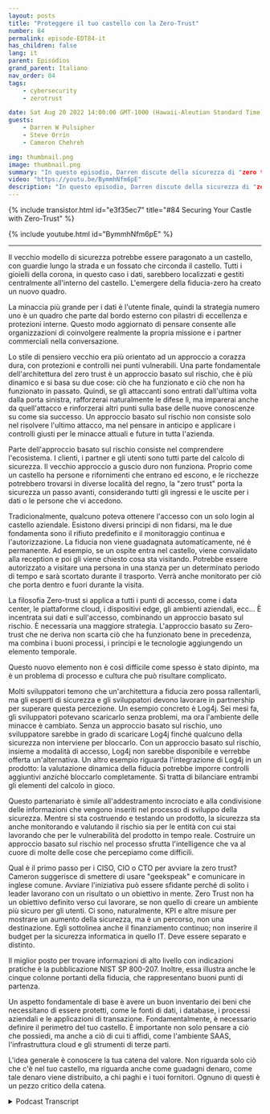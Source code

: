```yaml
---
layout: posts
title: "Proteggere il tuo castello con la Zero-Trust"
number: 84
permalink: episode-EDT84-it
has_children: false
lang: it
parent: Episódios
grand_parent: Italiano
nav_order: 84
tags:
    - cybersecurity
    - zerotrust

date: Sat Aug 20 2022 14:00:00 GMT-1000 (Hawaii-Aleutian Standard Time)
guests:
    - Darren W Pulsipher
    - Steve Orrin
    - Cameron Chehreh

img: thumbnail.png
image: thumbnail.png
summary: "In questo episodio, Darren discute della sicurezza di "zero trust" con Steve Orrin di Intel, CTO del settore pubblico, e Cameron Chehreh, VP-GM del settore pubblico."
video: "https://youtu.be/BymmhNfm6pE"
description: "In questo episodio, Darren discute della sicurezza di "zero trust" con Steve Orrin di Intel, CTO del settore pubblico, e Cameron Chehreh, VP-GM del settore pubblico."
---
```


<div>
{% include transistor.html id="e3f35ec7" title="#84 Securing Your Castle with Zero-Trust" %}

{% include youtube.html id="BymmhNfm6pE" %}
</div>

---

Il vecchio modello di sicurezza potrebbe essere paragonato a un castello, con guardie lungo la strada e un fossato che circonda il castello. Tutti i gioielli della corona, in questo caso i dati, sarebbero localizzati e gestiti centralmente all'interno del castello. L'emergere della fiducia-zero ha creato un nuovo quadro.

La minaccia più grande per i dati è l'utente finale, quindi la strategia numero uno è un quadro che parte dal bordo esterno con pilastri di eccellenza e protezioni interne. Questo modo aggiornato di pensare consente alle organizzazioni di coinvolgere realmente la propria missione e i partner commerciali nella conversazione.

Lo stile di pensiero vecchio era più orientato ad un approccio a corazza dura, con protezioni e controlli nei punti vulnerabili. Una parte fondamentale dell'architettura del zero trust è un approccio basato sul rischio, che è più dinamico e si basa su due cose: ciò che ha funzionato e ciò che non ha funzionato in passato. Quindi, se gli attaccanti sono entrati dall'ultima volta dalla porta sinistra, rafforzerai naturalmente le difese lì, ma imparerai anche da quell'attacco e rinforzerai altri punti sulla base delle nuove conoscenze su come sia successo. Un approccio basato sul rischio non consiste solo nel risolvere l'ultimo attacco, ma nel pensare in anticipo e applicare i controlli giusti per le minacce attuali e future in tutta l'azienda.

Parte dell'approccio basato sul rischio consiste nel comprendere l'ecosistema. I clienti, i partner e gli utenti sono tutti parte del calcolo di sicurezza. Il vecchio approccio a guscio duro non funziona. Proprio come un castello ha persone e rifornimenti che entrano ed escono, e le ricchezze potrebbero trovarsi in diverse località del regno, la "zero trust" porta la sicurezza un passo avanti, considerando tutti gli ingressi e le uscite per i dati o le persone che vi accedono.

Tradicionalmente, qualcuno poteva ottenere l'accesso con un solo login al castello aziendale. Esistono diversi principi di non fidarsi, ma le due fondamenta sono il rifiuto predefinito e il monitoraggio continua e l'autorizzazione. La fiducia non viene guadagnata automaticamente, né è permanente. Ad esempio, se un ospite entra nel castello, viene convalidato alla reception e poi gli viene chiesto cosa sta visitando. Potrebbe essere autorizzato a visitare una persona in una stanza per un determinato periodo di tempo e sarà scortato durante il trasporto. Verrà anche monitorato per ciò che porta dentro e fuori durante la visita.

La filosofia Zero-trust si applica a tutti i punti di accesso, come i data center, le piattaforme cloud, i dispositivi edge, gli ambienti aziendali, ecc... È incentrata sui dati e sull'accesso, combinando un approccio basato sul rischio. È necessaria una maggiore strategia. L'approccio basato su Zero-trust che ne deriva non scarta ciò che ha funzionato bene in precedenza, ma combina i buoni processi, i principi e le tecnologie aggiungendo un elemento temporale.

Questo nuovo elemento non è così difficile come spesso è stato dipinto, ma è un problema di processo e cultura che può risultare complicato.

Molti sviluppatori temono che un'architettura a fiducia zero possa rallentarli, ma gli esperti di sicurezza e gli sviluppatori devono lavorare in partnership per superare questa percezione. Un esempio concreto è Log4j. Sei mesi fa, gli sviluppatori potevano scaricarlo senza problemi, ma ora l'ambiente delle minacce è cambiato. Senza un approccio basato sul rischio, uno sviluppatore sarebbe in grado di scaricare Log4j finché qualcuno della sicurezza non interviene per bloccarlo. Con un approccio basato sul rischio, insieme a modalità di accesso, Log4j non sarebbe disponibile e verrebbe offerta un'alternativa. Un altro esempio riguarda l'integrazione di Log4j in un prodotto: la valutazione dinamica della fiducia potrebbe imporre controlli aggiuntivi anziché bloccarlo completamente. Si tratta di bilanciare entrambi gli elementi del calcolo in gioco.

Questo partenariato è simile all'addestramento incrociato e alla condivisione delle informazioni che vengono inseriti nel processo di sviluppo della sicurezza. Mentre si sta costruendo e testando un prodotto, la sicurezza sta anche monitorando e valutando il rischio sia per le entità con cui stai lavorando che per le vulnerabilità del prodotto in tempo reale. Costruire un approccio basato sul rischio nel processo sfrutta l'intelligence che va al cuore di molte delle cose che percepiamo come difficili.

Qual è il primo passo per i CISO, CIO o CTO per avviare la zero trust? Cameron suggerisce di smettere di usare "geekspeak" e comunicare in inglese comune. Avviare l'iniziativa può essere sfidante perché di solito i leader lavorano con un risultato o un obiettivo in mente. Zero Trust non ha un obiettivo definito verso cui lavorare, se non quello di creare un ambiente più sicuro per gli utenti. Ci sono, naturalmente, KPI e altre misure per mostrare un aumento della sicurezza, ma è un percorso, non una destinazione. Egli sottolinea anche il finanziamento continuo; non inserire il budget per la sicurezza informatica in quello IT. Deve essere separato e distinto.

Il miglior posto per trovare informazioni di alto livello con indicazioni pratiche è la pubblicazione NIST SP 800-207. Inoltre, essa illustra anche le cinque colonne portanti della fiducia, che rappresentano buoni punti di partenza.

Un aspetto fondamentale di base è avere un buon inventario dei beni che necessitano di essere protetti, come le fonti di dati, i database, i processi aziendali e le applicazioni di transazione. Fondamentalmente, è necessario definire il perimetro del tuo castello. È importante non solo pensare a ciò che possiedi, ma anche a ciò di cui ti affidi, come l'ambiente SAAS, l'infrastruttura cloud e gli strumenti di terze parti.

L'idea generale è conoscere la tua catena del valore. Non riguarda solo ciò che c'è nel tuo castello, ma riguarda anche come guadagni denaro, come tale denaro viene distribuito, a chi paghi e i tuoi fornitori. Ognuno di questi è un pezzo critico della catena.



<details>
<summary> Podcast Transcript </summary>

<p></p>

</details>
